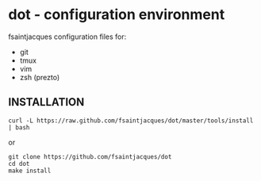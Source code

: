 # dot - configuration environment

fsaintjacques configuration files for:

  * git
  * tmux
  * vim
  * zsh (prezto)

## INSTALLATION

    curl -L https://raw.github.com/fsaintjacques/dot/master/tools/install | bash

or

    git clone https://github.com/fsaintjacques/dot
    cd dot
    make install

